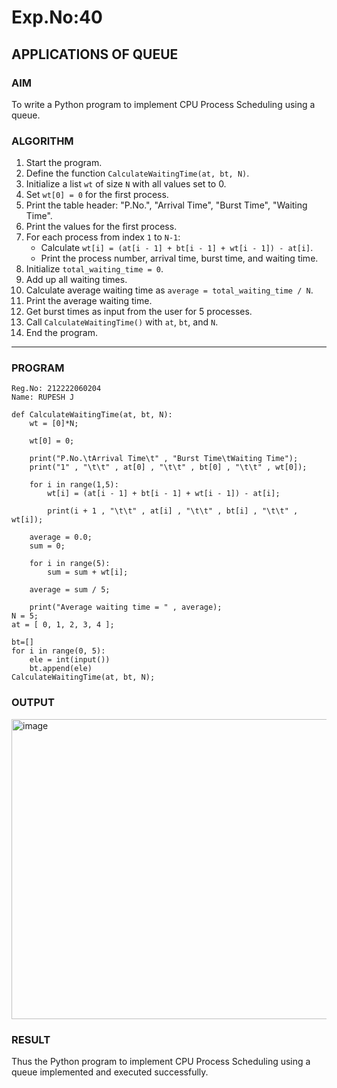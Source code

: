 # Exp.No:40  
## APPLICATIONS OF QUEUE

### AIM  
To write a Python program to implement CPU Process Scheduling using a queue.

### ALGORITHM  

1. Start the program.  
2. Define the function `CalculateWaitingTime(at, bt, N)`.  
3. Initialize a list `wt` of size `N` with all values set to 0.  
4. Set `wt[0] = 0` for the first process.  
5. Print the table header: "P.No.", "Arrival Time", "Burst Time", "Waiting Time".  
6. Print the values for the first process.  
7. For each process from index `1` to `N-1`:  
   - Calculate `wt[i] = (at[i - 1] + bt[i - 1] + wt[i - 1]) - at[i]`.  
   - Print the process number, arrival time, burst time, and waiting time.  
8. Initialize `total_waiting_time = 0`.  
9. Add up all waiting times.  
10. Calculate average waiting time as `average = total_waiting_time / N`.  
11. Print the average waiting time.  
12. Get burst times as input from the user for 5 processes.  
13. Call `CalculateWaitingTime()` with `at`, `bt`, and `N`.  
14. End the program.

---

### PROGRAM  

```
Reg.No: 212222060204
Name: RUPESH J

def CalculateWaitingTime(at, bt, N):
	wt = [0]*N;

	wt[0] = 0;

	print("P.No.\tArrival Time\t" , "Burst Time\tWaiting Time");
	print("1" , "\t\t" , at[0] , "\t\t" , bt[0] , "\t\t" , wt[0]);

	for i in range(1,5):
		wt[i] = (at[i - 1] + bt[i - 1] + wt[i - 1]) - at[i];

		print(i + 1 , "\t\t" , at[i] , "\t\t" , bt[i] , "\t\t" , wt[i]);

	average = 0.0;
	sum = 0;

	for i in range(5):
		sum = sum + wt[i];

	average = sum / 5;

	print("Average waiting time = " , average);
N = 5;
at = [ 0, 1, 2, 3, 4 ];

bt=[]
for i in range(0, 5):
    ele = int(input())
    bt.append(ele)
CalculateWaitingTime(at, bt, N);
```

### OUTPUT
<img width="1070" height="480" alt="image" src="https://github.com/user-attachments/assets/42964c4a-0bca-445e-8aa5-e59f7829a06c" />

### RESULT
Thus the Python program to implement CPU Process Scheduling using a queue implemented and executed successfully.

